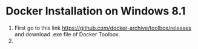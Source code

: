 # Docker Installation on Windows 8.1

1. First go to this link https://github.com/docker-archive/toolbox/releases and download .exe file of Docker Toolbox.
2. 
